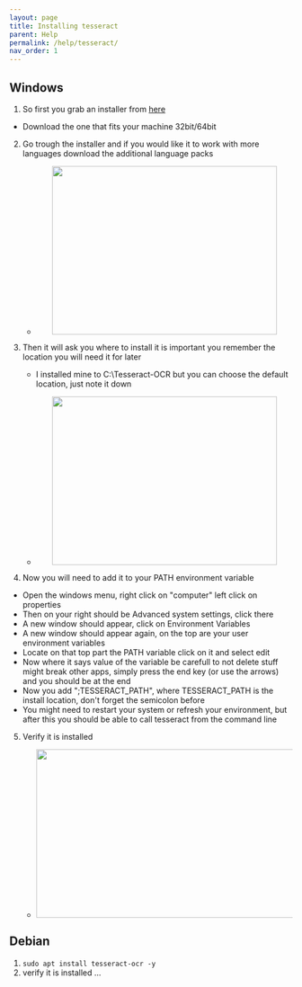 ```yaml
---
layout: page
title: Installing tesseract
parent: Help
permalink: /help/tesseract/
nav_order: 1
---
```


## Windows

1. So first you grab an installer from [here](https://github.com/UB-Mannheim/tesseract/wiki)
 * Download the one that fits your machine 32bit/64bit

2. Go trough the installer and if you would like it to work with more languages download the additional language packs
    * <div style="text-align: center"><img style="display: inline-block; width: 400px; height: 300px" src="/STPDF-docs/assets/imgs/tesseract-langs.png"></div>

3. Then it will ask you where to install it is important you remember the location you will need it for later
    * I installed mine to C:\Tesseract-OCR but you can choose the default location, just note it down

    * <div style="text-align: center"><img style="display: inline-block; width: 400px; height: 300px" src="/STPDF-docs/assets/imgs/tesseract-install.png"></div>

4. Now you will need to add it to your PATH environment variable
 * Open the windows menu, right click on "computer" left click on properties
 * Then on your right should be Advanced system settings, click there
 * A new window should appear, click on Environment Variables
 * A new window should appear again, on the top are your user environment variables
 * Locate on that top part the PATH variable click on it and select edit
 * Now where it says value of the variable be carefull to not delete stuff might break other apps,
 simply press the end key (or use the arrows) and you should be at the end
 * Now you add ";TESSERACT_PATH", where TESSERACT_PATH is the install location, don't forget the semicolon before
 * You might need to restart your system or refresh your environment, but after this you should be able to call tesseract from the command line

5. Verify it is installed

    * <div style="text-align: center"><img style="display: inline-block; width: 600px; height: 300px" src="/STPDF-docs/assets/imgs/tesseract-installed.gif"></div>

## Debian

1. <code>sudo apt install tesseract-ocr -y</code>
2. verify it is installed ...